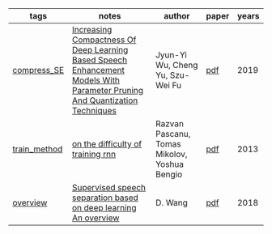 | tags | notes | author | paper | years|
| ------ | ------ | ------ | ------ | ------ |
|[compress_SE](https://github.com/ffxz/PaperNotes/blob/master/tags/compress_SE.md)|[Increasing Compactness Of Deep Learning Based Speech Enhancement Models With Parameter Pruning And Quantization Techniques](https://github.com/ffxz/PaperNotes/blob/master/paper_list/Increasing_Compactness_Of_Deep_Learning_Based_Speech_Enhancement_Models_With_Parameter_Pruning_And_Quantization_Techniques.md)|Jyun-Yi Wu, Cheng Yu, Szu-Wei Fu |[pdf](https://arxiv.org/pdf/1906.01078.pdf)|2019|
|[train_method](https://github.com/ffxz/PaperNotes/blob/master/tags/train_method.md)|[on the difficulty of training rnn](https://github.com/ffxz/PaperNotes/blob/master/paper_list/on_the_difficulty_of_training_rnn.md)|Razvan Pascanu, Tomas Mikolov, Yoshua Bengio |[pdf](https://arxiv.org/pdf/1211.5063.pdf)|2013|
|[overview](https://github.com/ffxz/PaperNotes/blob/master/tags/overview.md)|[Supervised speech separation based on deep learning An overview](https://github.com/ffxz/PaperNotes/blob/master/paper_list/Supervised_speech_separation_based_on_deep_learning_An_overview.md)|D. Wang |[pdf](https://arxiv.org/pdf/1708.07524.pdf)|2018|